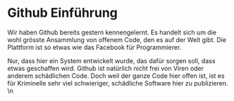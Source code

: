 # Github Einführung

Wir haben Github bereits gestern kennengelernt. Es handelt sich um die wohl grösste Ansammlung von offenem Code, den es auf der Welt gibt. Die Plattform ist so etwas wie das Facebook für Programmierer.

Nur, dass hier ein System entwickelt wurde, das dafür sorgen soll, dass etwas geschaffen wird. Github ist natürlich nicht frei von Viren oder anderem schädlichen Code. Doch weil der ganze Code hier offen ist, ist es für Kriminelle sehr viel schwieriger, schädliche Software hier zu publizieren.
\n
